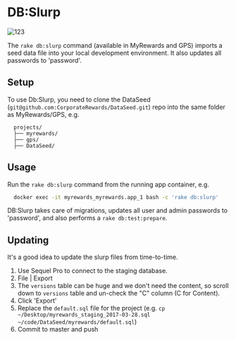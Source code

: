 # DB:Slurp

![123](http://media1.giphy.com/media/xPBIDawrdRUqc/giphy-downsized.gif)

The `rake db:slurp` command (available in MyRewards and GPS) imports a seed data file into your local development environment. 
It also updates all passwords to 'password'.

## Setup

To use Db:Slurp, you need to clone the DataSeed (`git@github.com:CorporateRewards/DataSeed.git`) repo into the same folder as MyRewards/GPS, e.g.
```
  projects/
  ├── myrewards/
  ├── gps/
  ├── DataSeed/
```

## Usage
Run the `rake db:slurp` command from the running app container, e.g.
```bash
  docker exec -it myrewards_myrewards.app_1 bash -c 'rake db:slurp'
```

DB:Slurp takes care of migrations, updates all user and admin passwords to 'password', and also performs a `rake db:test:prepare`.

## Updating
It's a good idea to update the slurp files from time-to-time. 

1. Use Sequel Pro to connect to the staging database.
2. File | Export
3. The `versions` table can be huge and we don't need the content, so scroll down to `versions` table and un-check the "C" column (C for Content).
4. Click 'Export'
5. Replace the `default.sql` file for the project (e.g. `cp ~/Desktop/myrewards_staging_2017-03-28.sql ~/code/DataSeed/myrewards/default.sql`)
6. Commit to master and push
